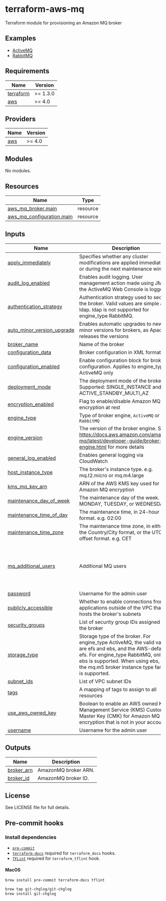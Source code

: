 # terraform-aws-mq
Terraform module for provisioning an Amazon MQ broker

## Examples

* [ActiveMQ](https://github.com/dare-global/terraform-aws-mq/tree/main/examples/activemq)
* [RabbitMQ](https://github.com/dare-global/terraform-aws-mq/tree/main/examples/rabbitmq)

<!-- BEGINNING OF PRE-COMMIT-TERRAFORM DOCS HOOK -->
## Requirements

| Name | Version |
|------|---------|
| <a name="requirement_terraform"></a> [terraform](#requirement\_terraform) | >= 1.3.0 |
| <a name="requirement_aws"></a> [aws](#requirement\_aws) | >= 4.0 |

## Providers

| Name | Version |
|------|---------|
| <a name="provider_aws"></a> [aws](#provider\_aws) | >= 4.0 |

## Modules

No modules.

## Resources

| Name | Type |
|------|------|
| [aws_mq_broker.main](https://registry.terraform.io/providers/hashicorp/aws/latest/docs/resources/mq_broker) | resource |
| [aws_mq_configuration.main](https://registry.terraform.io/providers/hashicorp/aws/latest/docs/resources/mq_configuration) | resource |

## Inputs

| Name | Description | Type | Default | Required |
|------|-------------|------|---------|:--------:|
| <a name="input_apply_immediately"></a> [apply\_immediately](#input\_apply\_immediately) | Specifies whether any cluster modifications are applied immediately, or during the next maintenance window | `bool` | `false` | no |
| <a name="input_audit_log_enabled"></a> [audit\_log\_enabled](#input\_audit\_log\_enabled) | Enables audit logging. User management action made using JMX or the ActiveMQ Web Console is logged | `bool` | `true` | no |
| <a name="input_authentication_strategy"></a> [authentication\_strategy](#input\_authentication\_strategy) | Authentication strategy used to secure the broker. Valid values are simple and ldap. ldap is not supported for engine\_type RabbitMQ. | `string` | `null` | no |
| <a name="input_auto_minor_version_upgrade"></a> [auto\_minor\_version\_upgrade](#input\_auto\_minor\_version\_upgrade) | Enables automatic upgrades to new minor versions for brokers, as Apache releases the versions | `bool` | `false` | no |
| <a name="input_broker_name"></a> [broker\_name](#input\_broker\_name) | Name of the broker | `string` | n/a | yes |
| <a name="input_configuration_data"></a> [configuration\_data](#input\_configuration\_data) | Broker configuration in XML format | `string` | `null` | no |
| <a name="input_configuration_enabled"></a> [configuration\_enabled](#input\_configuration\_enabled) | Enable configuration block for broker configuration. Applies to engine\_type of ActiveMQ only | `bool` | `true` | no |
| <a name="input_deployment_mode"></a> [deployment\_mode](#input\_deployment\_mode) | The deployment mode of the broker. Supported: SINGLE\_INSTANCE and ACTIVE\_STANDBY\_MULTI\_AZ | `string` | `"ACTIVE_STANDBY_MULTI_AZ"` | no |
| <a name="input_encryption_enabled"></a> [encryption\_enabled](#input\_encryption\_enabled) | Flag to enable/disable Amazon MQ encryption at rest | `bool` | `true` | no |
| <a name="input_engine_type"></a> [engine\_type](#input\_engine\_type) | Type of broker engine, `ActiveMQ` or `RabbitMQ` | `string` | `"ActiveMQ"` | no |
| <a name="input_engine_version"></a> [engine\_version](#input\_engine\_version) | The version of the broker engine. See https://docs.aws.amazon.com/amazon-mq/latest/developer-guide/broker-engine.html for more details | `string` | `"5.17.1"` | no |
| <a name="input_general_log_enabled"></a> [general\_log\_enabled](#input\_general\_log\_enabled) | Enables general logging via CloudWatch | `bool` | `true` | no |
| <a name="input_host_instance_type"></a> [host\_instance\_type](#input\_host\_instance\_type) | The broker's instance type. e.g. mq.t2.micro or mq.m4.large | `string` | `"mq.t3.micro"` | no |
| <a name="input_kms_mq_key_arn"></a> [kms\_mq\_key\_arn](#input\_kms\_mq\_key\_arn) | ARN of the AWS KMS key used for Amazon MQ encryption | `string` | `null` | no |
| <a name="input_maintenance_day_of_week"></a> [maintenance\_day\_of\_week](#input\_maintenance\_day\_of\_week) | The maintenance day of the week. e.g. MONDAY, TUESDAY, or WEDNESDAY | `string` | `"SUNDAY"` | no |
| <a name="input_maintenance_time_of_day"></a> [maintenance\_time\_of\_day](#input\_maintenance\_time\_of\_day) | The maintenance time, in 24-hour format. e.g. 02:00 | `string` | `"03:00"` | no |
| <a name="input_maintenance_time_zone"></a> [maintenance\_time\_zone](#input\_maintenance\_time\_zone) | The maintenance time zone, in either the Country/City format, or the UTC offset format. e.g. CET | `string` | `"UTC"` | no |
| <a name="input_mq_additional_users"></a> [mq\_additional\_users](#input\_mq\_additional\_users) | Additional MQ users | <pre>list(object({<br>    username       = string<br>    password       = string<br>    groups         = optional(list(string), [])<br>    console_access = optional(bool, false)<br>  }))</pre> | `[]` | no |
| <a name="input_password"></a> [password](#input\_password) | Username for the admin user | `string` | `"adminpass123"` | no |
| <a name="input_publicly_accessible"></a> [publicly\_accessible](#input\_publicly\_accessible) | Whether to enable connections from applications outside of the VPC that hosts the broker's subnets | `bool` | `false` | no |
| <a name="input_security_groups"></a> [security\_groups](#input\_security\_groups) | List of security group IDs assigned to the broker | `list(string)` | `[]` | no |
| <a name="input_storage_type"></a> [storage\_type](#input\_storage\_type) | Storage type of the broker. For engine\_type ActiveMQ, the valid values are efs and ebs, and the AWS-default is efs. For engine\_type RabbitMQ, only ebs is supported. When using ebs, only the mq.m5 broker instance type family is supported. | `string` | `null` | no |
| <a name="input_subnet_ids"></a> [subnet\_ids](#input\_subnet\_ids) | List of VPC subnet IDs | `list(string)` | n/a | yes |
| <a name="input_tags"></a> [tags](#input\_tags) | A mapping of tags to assign to all resources | `map(string)` | `{}` | no |
| <a name="input_use_aws_owned_key"></a> [use\_aws\_owned\_key](#input\_use\_aws\_owned\_key) | Boolean to enable an AWS owned Key Management Service (KMS) Customer Master Key (CMK) for Amazon MQ encryption that is not in your account | `bool` | `null` | no |
| <a name="input_username"></a> [username](#input\_username) | Username for the admin user | `string` | `"admin"` | no |

## Outputs

| Name | Description |
|------|-------------|
| <a name="output_broker_arn"></a> [broker\_arn](#output\_broker\_arn) | AmazonMQ broker ARN. |
| <a name="output_broker_id"></a> [broker\_id](#output\_broker\_id) | AmazonMQ broker ID. |
<!-- END OF PRE-COMMIT-TERRAFORM DOCS HOOK -->

## License

See LICENSE file for full details.

## Pre-commit hooks

### Install dependencies

* [`pre-commit`](https://pre-commit.com/#install)
* [`terraform-docs`](https://github.com/segmentio/terraform-docs) required for `terraform_docs` hooks.
* [`TFLint`](https://github.com/terraform-linters/tflint) required for `terraform_tflint` hook.

#### MacOS

```bash
brew install pre-commit terraform-docs tflint

brew tap git-chglog/git-chglog
brew install git-chglog
```